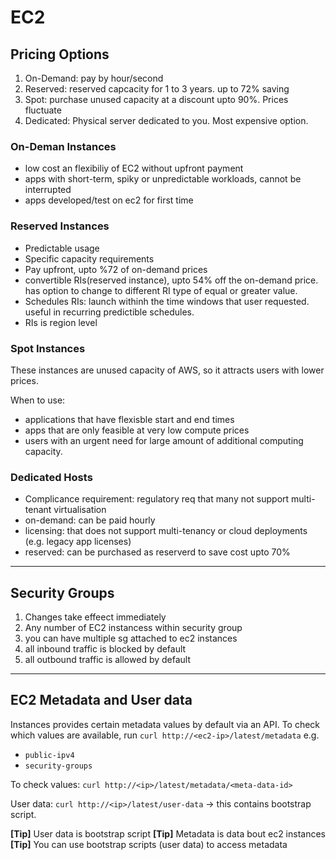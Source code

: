 # EC2

## Pricing Options
1. On-Demand: pay by hour/second
2. Reserved: reserved capcacity for 1 to 3 years. up to 72% saving
3. Spot: purchase unused capacity at a discount upto 90%. Prices fluctuate
4. Dedicated: Physical server dedicated to you. Most expensive option.

### On-Deman Instances
- low cost an flexibiliy of EC2 without upfront payment
- apps with short-term, spiky or unpredictable workloads, cannot be interrupted
- apps developed/test on ec2 for first time

### Reserved Instances
- Predictable usage
- Specific capacity requirements
- Pay upfront, upto %72 of on-demand prices
- convertible RIs(reserved instance), upto 54% off the on-demand price. has option to change to different RI type of equal or greater value.
- Schedules RIs: launch withinh the time windows that user requested. useful in recurring predictible schedules.
- RIs is region level

### Spot Instances

These instances are unused capacity of AWS, so it attracts users with lower prices. 

When to use: 
  - applications that have flexisble start and end times
  - apps that are only feasible at very low compute prices
  - users with an urgent need for large amount of additional computing capacity. 

### Dedicated Hosts
  - Complicance requirement: regulatory req that many not support multi-tenant virtualisation
  - on-demand: can be paid hourly
  - licensing: that does not support multi-tenancy or cloud deployments (e.g. legacy app licenses)
  - reserved: can be purchased as reserverd to save cost upto 70%

-----
 ## Security Groups
 1. Changes take effeect immediately
 2. Any number of EC2 instancess within security group
 3. you can have multiple sg attached to ec2 instances
 4. all inbound traffic is blocked by default
 5. all outbound traffic is allowed by default

-----
## EC2 Metadata and User data

Instances provides certain metadata values by default via an API. To check which values are available, run `curl http://<ec2-ip>/latest/metadata`
e.g.
- `public-ipv4`
- `security-groups`

To check values: `curl http://<ip>/latest/metadata/<meta-data-id>`


User data: `curl http://<ip>/latest/user-data` -> this contains bootstrap script.

**[Tip]** User data is bootstrap script
**[Tip]** Metadata is data bout ec2 instances
**[Tip]** You can use bootstrap scripts (user data) to access metadata